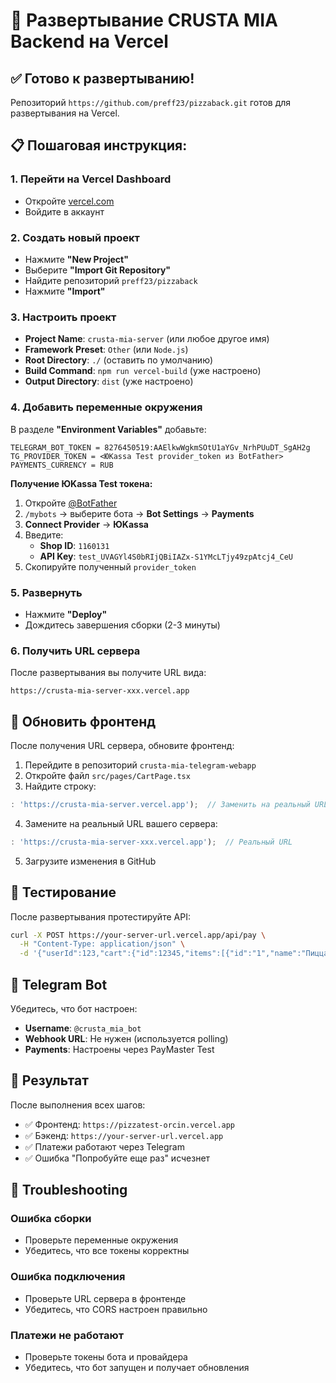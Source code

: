 # 🚀 Развертывание CRUSTA MIA Backend на Vercel

## ✅ Готово к развертыванию!

Репозиторий `https://github.com/preff23/pizzaback.git` готов для развертывания на Vercel.

## 📋 Пошаговая инструкция:

### 1. Перейти на Vercel Dashboard
- Откройте [vercel.com](https://vercel.com)
- Войдите в аккаунт

### 2. Создать новый проект
- Нажмите **"New Project"**
- Выберите **"Import Git Repository"**
- Найдите репозиторий `preff23/pizzaback`
- Нажмите **"Import"**

### 3. Настроить проект
- **Project Name**: `crusta-mia-server` (или любое другое имя)
- **Framework Preset**: `Other` (или `Node.js`)
- **Root Directory**: `./` (оставить по умолчанию)
- **Build Command**: `npm run vercel-build` (уже настроено)
- **Output Directory**: `dist` (уже настроено)

### 4. Добавить переменные окружения
В разделе **"Environment Variables"** добавьте:

```
TELEGRAM_BOT_TOKEN = 8276450519:AAElkwWgkmSOtU1aYGv_NrhPUuDT_SgAH2g
TG_PROVIDER_TOKEN = <ЮKassa Test provider_token из BotFather>
PAYMENTS_CURRENCY = RUB
```

**Получение ЮKassa Test токена:**
1. Откройте [@BotFather](https://t.me/BotFather)
2. `/mybots` → выберите бота → **Bot Settings** → **Payments**
3. **Connect Provider** → **ЮKassa**
4. Введите:
   - **Shop ID**: `1160131`
   - **API Key**: `test_UVAGYl4S0bRIjQBiIAZx-S1YMcLTjy49zpAtcj4_CeU`
5. Скопируйте полученный `provider_token`

### 5. Развернуть
- Нажмите **"Deploy"**
- Дождитесь завершения сборки (2-3 минуты)

### 6. Получить URL сервера
После развертывания вы получите URL вида:
```
https://crusta-mia-server-xxx.vercel.app
```

## 🔗 Обновить фронтенд

После получения URL сервера, обновите фронтенд:

1. Перейдите в репозиторий `crusta-mia-telegram-webapp`
2. Откройте файл `src/pages/CartPage.tsx`
3. Найдите строку:
```typescript
: 'https://crusta-mia-server.vercel.app');  // Заменить на реальный URL
```
4. Замените на реальный URL вашего сервера:
```typescript
: 'https://crusta-mia-server-xxx.vercel.app');  // Реальный URL
```
5. Загрузите изменения в GitHub

## 🧪 Тестирование

После развертывания протестируйте API:

```bash
curl -X POST https://your-server-url.vercel.app/api/pay \
  -H "Content-Type: application/json" \
  -d '{"userId":123,"cart":{"id":12345,"items":[{"id":"1","name":"Пицца Маргарита","price":830,"qty":1}],"total":830}}'
```

## 📱 Telegram Bot

Убедитесь, что бот настроен:
- **Username**: `@crusta_mia_bot`
- **Webhook URL**: Не нужен (используется polling)
- **Payments**: Настроены через PayMaster Test

## 🎯 Результат

После выполнения всех шагов:
- ✅ Фронтенд: `https://pizzatest-orcin.vercel.app`
- ✅ Бэкенд: `https://your-server-url.vercel.app`
- ✅ Платежи работают через Telegram
- ✅ Ошибка "Попробуйте еще раз" исчезнет

## 🔧 Troubleshooting

### Ошибка сборки
- Проверьте переменные окружения
- Убедитесь, что все токены корректны

### Ошибка подключения
- Проверьте URL сервера в фронтенде
- Убедитесь, что CORS настроен правильно

### Платежи не работают
- Проверьте токены бота и провайдера
- Убедитесь, что бот запущен и получает обновления
